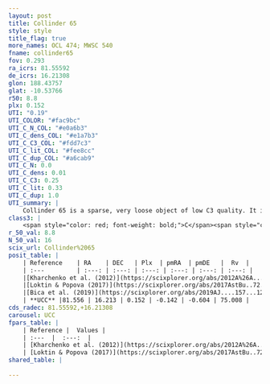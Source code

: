 ```yaml
---
layout: post
title: Collinder 65
style: style
title_flag: true
more_names: OCL 474; MWSC 540
fname: collinder65
fov: 0.293
ra_icrs: 81.55592
de_icrs: 16.21308
glon: 188.43757
glat: -10.53766
r50: 8.8
plx: 0.152
UTI: "0.19"
UTI_COLOR: "#fac9bc"
UTI_C_N_COL: "#e0a6b3"
UTI_C_dens_COL: "#e1a7b3"
UTI_C_C3_COL: "#fdd7c3"
UTI_C_lit_COL: "#fee8cc"
UTI_C_dup_COL: "#a6cab9"
UTI_C_N: 0.0
UTI_C_dens: 0.01
UTI_C_C3: 0.25
UTI_C_lit: 0.33
UTI_C_dup: 1.0
UTI_summary: |
    Collinder 65 is a sparse, very loose object of low C3 quality. It is poorly studied in the literature, with no articles listed in the last 6 years.<br><br><span style="color: #99180f; font-weight: bold;">Warning: </span>contains less than 25 stars with <i>P>0.5</i> estimated.
class3: |
    <span style="color: red; font-weight: bold;">C</span><span style="color: red; font-weight: bold;">C</span>
r_50_val: 8.8
N_50_val: 16
scix_url: Collinder%2065
posit_table: |
    | Reference    | RA    | DEC   | Plx  | pmRA  | pmDE   |  Rv  |
    | :---         | :---: | :---: | :---: | :---: | :---: | :---: |
    |[Kharchenko et al. (2012)](https://scixplorer.org/abs/2012A%26A...543A.156K) | 81.525 | 15.67 | -- | 1.43 | -5.62 | -- |
    |[Loktin & Popova (2017)](https://scixplorer.org/abs/2017AstBu..72..257L) | 81.525 | 16.7 | -- | 1.16 | -6.46 | 21.8 |
    |[Bica et al. (2019)](https://scixplorer.org/abs/2019AJ....157...12B) | 81.54 | 16.226 | -- | -- | -- | -- |
    | **UCC** |81.556 | 16.213 | 0.152 | -0.142 | -0.604 | 75.008 | 
cds_radec: 81.55592,+16.21308
carousel: UCC
fpars_table: |
    | Reference |  Values |
    | :---  |  :---:  |
    | [Kharchenko et al. (2012)](https://scixplorer.org/abs/2012A%26A...543A.156K) | `e_bv=0.135, distance=325, log_age=8.065` |
    | [Loktin & Popova (2017)](https://scixplorer.org/abs/2017AstBu..72..257L) | `E(B-V)=0.27, Dmod=7.612, logt=8.8` |
shared_table: |
    
---
```

